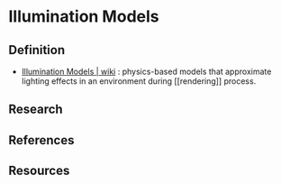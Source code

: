 # Illumination Models
## Definition
- [Illumination Models | wiki](https://en.wikipedia.org/wiki/Computer_graphics_lighting#Illumination_models) : physics-based models that approximate lighting effects in an environment during [[rendering]] process.

## Research
## References
## Resources